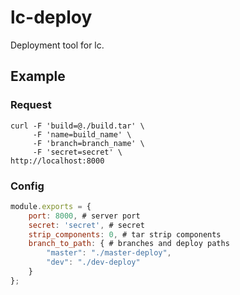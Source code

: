 # lc-deploy

Deployment tool for lc.

## Example

### Request

```shell
curl -F 'build=@./build.tar' \
     -F 'name=build_name' \   
     -F 'branch=branch_name' \   
     -F 'secret=secret' \
http://localhost:8000
```

### Config

```js
module.exports = {
    port: 8000, # server port
    secret: 'secret', # secret
    strip_components: 0, # tar strip components
    branch_to_path: { # branches and deploy paths
        "master": "./master-deploy", 
        "dev": "./dev-deploy"
    }
};
```